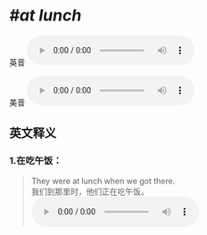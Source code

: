 # ***\#at lunch*** 
英音
<audio src="./media/at lunch1_AAC.aac" controls="controls"></audio>

美音
<audio src="./media/at lunch2_AAC.aac" controls="controls"></audio>



  

英文释义
---
### 1.**在吃午饭：**  

 > They were at lunch when we got there.   
 > 我们到那里时，他们正在吃午饭。    
<audio src="./media/lunch-2.aac" controls="controls"></audio>


